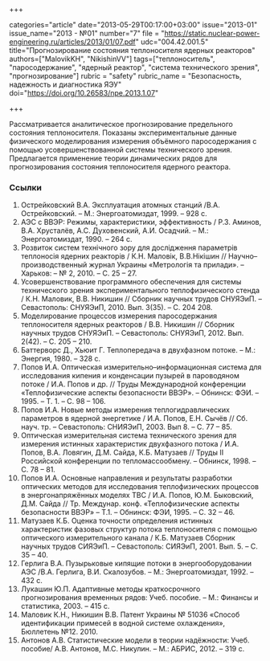 +++

categories="article"
date="2013-05-29T00:17:00+03:00"
issue="2013-01"
issue_name="2013 - №01"
number="7"
file = "https://static.nuclear-power-engineering.ru/articles/2013/01/07.pdf"
udc="004.42.001.5"
title="Прогнозирование состояния теплоносителя ядерных реакторов"
authors=["MalovikKH", "NikishinVV"]
tags=["теплоноситель", "паросодержание", "ядерный реактор", "система технического зрения", "прогнозирование"]
rubric = "safety"
rubric_name = "Безопасность, надежность и диагностика ЯЭУ"
doi="https://doi.org/10.26583/npe.2013.1.07"

+++

Рассматривается аналитическое прогнозирование предельного состояния теплоносителя. Показаны экспериментальные данные физического моделирования измерения объёмного паросодержания с помощью усовершенствованной системы технического зрения. Предлагается применение теории динамических рядов для прогнозирования состояния теплоносителя ядерного реактора.

### Ссылки

1. Острейковский В.А. Эксплуатация атомных станций /В.А. Острейковский. – М.: Энергоатомиздат, 1999. – 928 с.
2. АЭС с ВВЭР: Режимы, характеристики, эффективность / Р.З. Аминов, В.А. Хрусталёв, А.С. Духовенский, А.И. Осадчий. – М.: Энергоатомиздат, 1990. – 264 с.
3. Розвиток систем технічного зору для дослідження параметрів теплоносія ядерних реакторів / К.Н. Маловік, В.В.Нікішин // Научно–производственный журнал Украины «Метрологія та прилади». – Харьков: – № 2, 2010. – С. 25 – 27.
4. Усовершенствование программного обеспечения для системы технического зрения экспериментального теплофизического стенда / К.Н. Маловик, В.В. Никишин // Сборник научных трудов СНУЯЭиП. – Севастополь: СНУЯЭиП, 2010. Вып. 3(35). – С. 204 208.
5. Моделирование процессов измерения паросодержания теплоносителя ядерных реакторов / В.В. Никишин // Сборник научных трудов СНУЯЭиП. – Севастополь: СНУЯЭиП, 2012. Вып. 2(42). – С. 205 – 210.
6. Баттерворс Д., Хьюит Г. Теплопередача в двухфазном потоке. – М.: Энергия, 1980. – 328 с.
7. Попов И.А. Оптическая измерительно–информационная система для исследования кипения и конденсации пузырей в пароводяном потоке / И.А. Попов и др. // Труды Международной конференции «Теплофизические аспекты безопасности ВВЭР». – Обнинск: ФЭИ. – 1995. – Т. 1. – С. 98 – 106.
8. Попов И.А. Новые методы измерения теплогидравлических параметров в ядерной энергетике / И.А. Попов, Е.Н. Сычёв // Сб. науч. тр. – Севастополь: СНИЯЭиП, 2003. Вып 8. – С. 77 – 85.
9. Оптическая измерительная система технического зрения для измерения истинных характеристик двухфазного потока / И.А. Попов, В.А. Ловягин, Д.М. Сайда, К.Б. Матузаев // Труды II Российской конференции по тепломассообмену. – Обнинск, 1998. – С. 78 – 81.
10. Попов И.А. Основные направления и результаты разработки оптических методов для исследования теплофизических процессов в энергонапряжённых моделях ТВС / И.А. Попов, Ю.М. Быковский, Д.М. Сайда // Тр. Междунар. конф. «Теплофизические аспекты безопасности ВВЭР» – Т.1. – Обнинск: ФЭИ, 1995. – С. 32 – 46.
11. Матузаев К.Б. Оценка точности определения истинных характеристик фазовых структур потока теплоносителя с помощью оптического измерительного канала / К.Б. Матузаев Сборник научных трудов СИЯЭиП. – Севастополь: СИЯЭиП, 2001. Вып. 5. – С. 35 – 40.
12. Герлига В.А. Пузырьковые кипящие потоки в энергооборудовании АЭС /В.А. Герлига, В.И. Скалозубов. – М.: Энергоатомиздат, 1992. – 432 с.
13. Лукашин Ю.П. Адаптивные методы краткосрочного прогнозирования временных рядов: Учеб. пособие. – М.: Финансы и статистика, 2003. – 415 с.
14. Маловик К.Н., Никишин В.В. Патент Украины № 51036 «Способ идентификации примесей в водной системе охлаждения», Бюллетень №12. 2010.
15. Антонов А.В. Статистические модели в теории надёжности: Учеб. пособие/ А.В. Антонов, М.С. Никулин. – М.: АБРИС, 2012. – 319 с.
